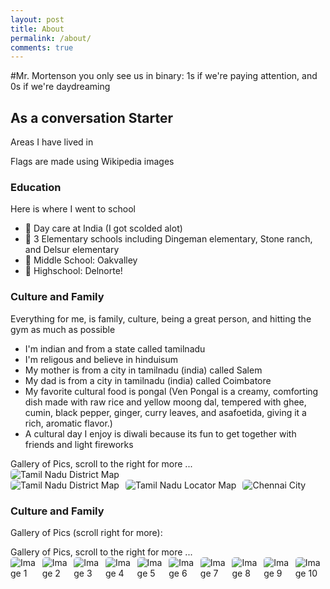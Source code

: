 ```yaml
---
layout: post
title: About
permalink: /about/
comments: true
---
```

#Mr. Mortenson you only see us in binary: 1s if we're paying attention, and 0s if we're daydreaming


## As a conversation Starter

Areas I have lived in 

<comment>
Flags are made using Wikipedia images
</comment>

<style>
    /* Style looks pretty compact, 
       - grid-container and grid-item are referenced the code 
    */
    .grid-container {
        display: grid;
        grid-template-columns: repeat(auto-fill, minmax(150px, 1fr)); /* Dynamic columns */
        gap: 10px;
    }
    .grid-item {
        text-align: center;
    }
    .grid-item img {
        width: 100%;
        height: 100px; /* Fixed height for uniformity */
        object-fit: contain; /* Ensure the image fits within the fixed height */
    }
    .grid-item p {
        margin: 5px 0; /* Add some margin for spacing */
    }

    .image-gallery {
        display: flex;
        flex-wrap: nowrap;
        overflow-x: auto;
        gap: 10px;
        }

    .image-gallery img {
        max-height: 150px;
        object-fit: cover;
        border-radius: 5px;
    }
</style>

<!-- This grid_container class is used by CSS styling and the id is used by JavaScript connection -->
<div class="grid-container" id="grid_container">
    <!-- content will be added here by JavaScript -->
</div>

<script>
    // 1. Make a connection to the HTML container defined in the HTML div
    var container = document.getElementById("grid_container"); // This container connects to the HTML div

    // 2. Define a JavaScript object for our http source and our data rows for the Living in the World grid
    var http_source = "https://upload.wikimedia.org/wikipedia/commons/";
    var living_in_the_world = [
        {"flag": "0/01/Flag_of_California.svg", "greeting": "Hey", "description": "California - 12 years "},
        {"flag": "4/41/Flag_of_India.svg", "greeting": "Hi", "description": "India - 3 years"},
    
    ];

    // 3a. Consider how to update style count for size of container
    // The grid-template-columns has been defined as dynamic with auto-fill and minmax

    // 3b. Build grid items inside of our container for each row of data
    for (const location of living_in_the_world) {
        // Create a "div" with "class grid-item" for each row
        var gridItem = document.createElement("div");
        gridItem.className = "grid-item";  // This class name connects the gridItem to the CSS style elements
        // Add "img" HTML tag for the flag
        var img = document.createElement("img");
        img.src = http_source + location.flag; // concatenate the source and flag
        img.alt = location.flag + " Flag"; // add alt text for accessibility

        // Add "p" HTML tag for the description
        var description = document.createElement("p");
        description.textContent = location.description; // extract the description

        // Add "p" HTML tag for the greeting
        var greeting = document.createElement("p");
        greeting.textContent = location.greeting;  // extract the greeting

        // Append img and p HTML tags to the grid item DIV
        gridItem.appendChild(img);
        gridItem.appendChild(description);
        gridItem.appendChild(greeting);

        // Append the grid item DIV to the container DIV
        container.appendChild(gridItem);
    }
</script>

### Education 

Here is where I went to school
- 🏫 Day care at India (I got scolded alot)
- 🏫 3 Elementary schools including Dingeman elementary, Stone ranch, and Delsur elementary
- 🏫 Middle School: Oakvalley
- 🏫 Highschool: Delnorte!


### Culture and Family

Everything for me, is family, culture, being a great person, and hitting the gym as much as possible

- I'm indian and from a state called tamilnadu
- I'm religous and believe in hinduisum
- My mother is from a city in tamilnadu (india) called Salem
- My dad is from a city in tamilnadu (india) called Coimbatore
- My favorite cultural food is pongal (Ven Pongal is a creamy, comforting dish made with raw rice and yellow moong dal,
 tempered with ghee, cumin, black pepper, ginger, curry leaves, and asafoetida, giving it a rich, aromatic flavor.)
- A cultural day I enjoy is diwali because its fun to get together with friends and light fireworks



 
<comment>
Gallery of Pics, scroll to the right for more ...
</comment>
<div class="image-gallery">
  <img src="https://imgs.search.brave.com/jviVMd4ZmNWU6qGpYOK5Ba1SElKb-s0vnbyCkcrT4oo/rs:fit:860:0:0:0/g:ce/aHR0cHM6Ly93d3cu/aW5kaWFuZXR6b25l/LmNvbS9wdWJsaWMv/YWRtaW4vdXBsb2Fk/SW1hZ2UvMV9NYXBf/b2ZfVGFtaWxfTmFk/dS5qcGc" 
       alt="Tamil Nadu District Map">
</div>
<div class="image-gallery">
  <img src="" 
       alt="Tamil Nadu District Map">
  <img src="https://static.sadhguru.org/d/46272/1633203136-1633203135756.jpg"
       alt="Tamil Nadu Locator Map">
  <img src="https://www.indianetzone.com/public/admin/uploadImage/1_Map_of_Tamil_Nadu.jpg"
       alt="Chennai City">
</div>

### Culture and Family

Gallery of Pics (scroll right for more):

<comment>
Gallery of Pics, scroll to the right for more ...
</comment>
<div class="image-gallery">
  <img src="{{site.baseurl}}/images/india temple 1.png" alt="Image 1">
  <img src="https://www.indianetzone.com/public/admin/uploadImage/1_Map_of_Tamil_Nadu.jpg" alt="Image 2">
  <img src="ttps://static.sadhguru.org/d/46272/1633203136-1633203135756.jpg" alt="Image 3">
  <img src="{{site.baseurl}}/images/about/surf.jpg" alt="Image 4">
  <img src="{{site.baseurl}}/images/about/john_lora.jpg" alt="Image 5">
  <img src="{{site.baseurl}}/images/about/lora_fam.jpg" alt="Image 6">
  <img src="{{site.baseurl}}/images/about/lora_fam2.jpg" alt="Image 7">
  <img src="{{site.baseurl}}/images/about/pj_party.jpg" alt="Image 8">
  <img src="{{site.baseurl}}/images/about/trent_family.png" alt="Image 9">
  <img src="{{site.baseurl}}/images/about/claire.jpg" alt="Image 10">
  <img src="{{site.baseurl}}/images/about/grandkids.jpg" alt="Image 11">
  <img src="{{site.baseurl}}/images/about/farm.jpg" alt="Image 12">
</div>